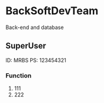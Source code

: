 # BackSoftDevTeam
 Back-end and database
## SuperUser
 ID: MRBS
 PS: 123454321
### Function
1. 111
2. 222
